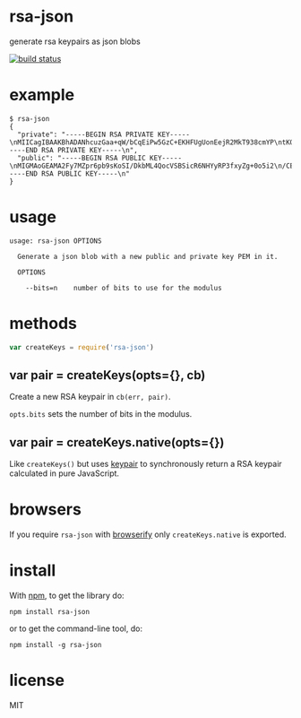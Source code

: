 # rsa-json

generate rsa keypairs as json blobs

[![build status](https://secure.travis-ci.org/substack/rsa-json.png)](http://travis-ci.org/substack/rsa-json)

# example

```
$ rsa-json
{
  "private": "-----BEGIN RSA PRIVATE KEY-----\nMIICagIBAAKBhADANhcuzGaa+qW/bCqEiPw5GzC+EKHFUgUonEejR2MkT938cmYP\ntKOYtvwhP4GfvnOMds63+Rx0SqGNa87z2V0RvYU7DFtB8cmqxgqIlpzv+J5qh+32\n7UpIwUSQYyOld+XKQcRHQFq7dwsb4bDcGErhbrD7olZzoAVkEK1CO0nIY9JlGQID\nAQABAoGEALws+HtPj3BQzS5f1ixU9CFwVkLtg4LrrrM4dQYMYKpvKpP456Seo79h\n/esLAnuC+BrfQbhpQQs0+X67uiuPdQdmGa8iPUhtpDSX5II3+9vjbJmpoehD5lAi\n0BD9pbgkpmPc9YnE6hUFoKWNU5CnFVh/5Eefn9Y1VZErEMIXaAjf0E7RAkIO5Dgx\n4n1X0q9XDp+WR+sO5YFZNE5H13KSDLjT5QFy20FPoCx20AY0yvweitNFBIi+1b8T\ne9DhZf8q55UKdf++860CQgzoT6Mn5RpOr5mb6uVttepHam+EsZWh1z++ayrjrj0N\nFKnJvqMqtfTk9Nc2VK76p4gi+bcbxylcZosnw8bMxpFEnQJCCrjRqUFNRHWi38jc\nqOTBXylqN6NMlbePe48DaTXjFCK/5KgMO8POJCbe3tLQCUqZduYJvOqSXCgHUIoL\nqsuJR6DFAkIDnwEIkt6xXLXi8F0b9IV+rn5rvtxbUEYk+fTy2WE+e3b6k0DKYece\nR0VxQyrK1EM/7CAGgOKE9glGrOc91KE4i/kCQgkmK6aMv60S5JqeAanzn9eNbdmA\nQrh75sHVwK8rSW/IbgE/uKpK0RCkYD5Fd+L+FUqsDWlrof2CJFxZwBzKNbRliw==\n-----END RSA PRIVATE KEY-----\n",
  "public": "-----BEGIN RSA PUBLIC KEY-----\nMIGMAoGEAMA2Fy7MZpr6pb9sKoSI/DkbML4QocVSBSicR6NHYyRP3fxyZg+0o5i2\n/CE/gZ++c4x2zrf5HHRKoY1rzvPZXRG9hTsMW0HxyarGCoiWnO/4nmqH7fbtSkjB\nRJBjI6V35cpBxEdAWrt3CxvhsNwYSuFusPuiVnOgBWQQrUI7Schj0mUZAgMBAAE=\n-----END RSA PUBLIC KEY-----\n"
}
```

# usage

```
usage: rsa-json OPTIONS

  Generate a json blob with a new public and private key PEM in it.
  
  OPTIONS
  
    --bits=n    number of bits to use for the modulus

```

# methods

``` js
var createKeys = require('rsa-json')
```

## var pair = createKeys(opts={}, cb)

Create a new RSA keypair in `cb(err, pair)`.

`opts.bits` sets the number of bits in the modulus.

## var pair = createKeys.native(opts={})

Like `createKeys()` but uses
[keypair](https://github.com/juliangruber/keypair) to synchronously
return a RSA keypair calculated in pure JavaScript.

# browsers

If you require `rsa-json` with [browserify](http://browserify.org) only
`createKeys.native` is exported.

# install

With [npm](https://npmjs.org), to get the library do:

```
npm install rsa-json
```

or to get the command-line tool, do:

```
npm install -g rsa-json
```

# license

MIT
